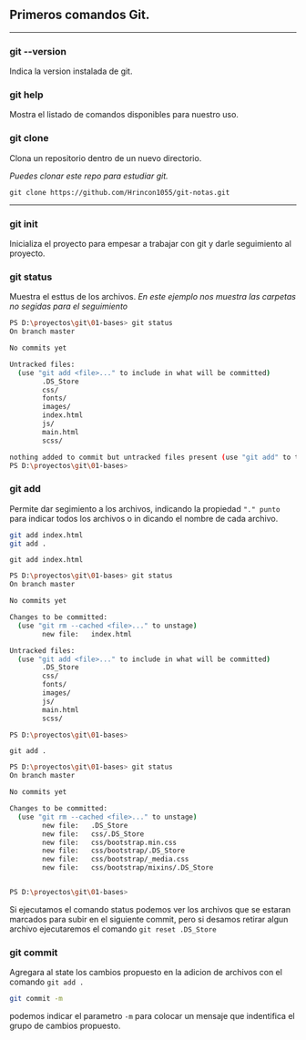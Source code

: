 ## Primeros comandos Git.

---

### git --version

Indica la version instalada de git.

### git help

Mostra el listado de comandos disponibles para nuestro uso.

### git clone

Clona un repositorio dentro de un nuevo directorio.

_Puedes clonar este repo para estudiar git._

```
git clone https://github.com/Hrincon1055/git-notas.git
```

---

### git init

Inicializa el proyecto para empesar a trabajar con git y darle seguimiento al proyecto.

### git status

Muestra el esttus de los archivos.
_En este ejemplo nos muestra las carpetas no segidas para el seguimiento_

```sh
PS D:\proyectos\git\01-bases> git status
On branch master

No commits yet

Untracked files:
  (use "git add <file>..." to include in what will be committed)
        .DS_Store
        css/
        fonts/
        images/
        index.html
        js/
        main.html
        scss/

nothing added to commit but untracked files present (use "git add" to track)
PS D:\proyectos\git\01-bases>
```

### git add

Permite dar segimiento a los archivos, indicando la propiedad `"." punto` para indicar todos los archivos o in dicando el nombre de cada archivo.

```sh
git add index.html
git add .
```

`git add index.html`

```sh
PS D:\proyectos\git\01-bases> git status
On branch master

No commits yet

Changes to be committed:
  (use "git rm --cached <file>..." to unstage)
        new file:   index.html

Untracked files:
  (use "git add <file>..." to include in what will be committed)
        .DS_Store
        css/
        fonts/
        images/
        js/
        main.html
        scss/

PS D:\proyectos\git\01-bases>
```

`git add .`

```sh
PS D:\proyectos\git\01-bases> git status
On branch master

No commits yet

Changes to be committed:
  (use "git rm --cached <file>..." to unstage)
        new file:   .DS_Store
        new file:   css/.DS_Store
        new file:   css/bootstrap.min.css
        new file:   css/bootstrap/.DS_Store
        new file:   css/bootstrap/_media.css
        new file:   css/bootstrap/mixins/.DS_Store


PS D:\proyectos\git\01-bases>
```

Si ejecutamos el comando status podemos ver los archivos que se estaran marcados para subir en el siguiente commit, pero si desamos retirar algun archivo ejecutaremos el comando `git reset .DS_Store`

### git commit

Agregara al state los cambios propuesto en la adicion de archivos con el comando `git add .`

```sh
git commit -m
```

podemos indicar el parametro `-m` para colocar un mensaje que indentifica el grupo de cambios propuesto.
